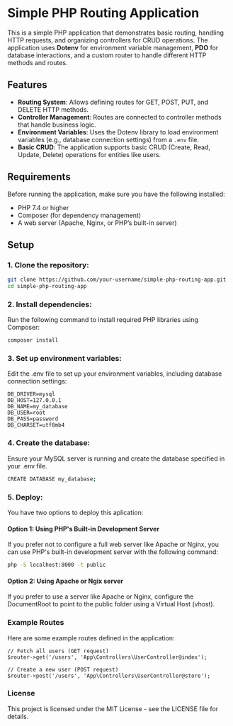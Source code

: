 # Simple PHP Routing Application

This is a simple PHP application that demonstrates basic routing, handling HTTP requests, and organizing controllers for CRUD operations. The application uses **Dotenv** for environment variable management, **PDO** for database interactions, and a custom router to handle different HTTP methods and routes.

## Features

- **Routing System**: Allows defining routes for GET, POST, PUT, and DELETE HTTP methods.
- **Controller Management**: Routes are connected to controller methods that handle business logic.
- **Environment Variables**: Uses the Dotenv library to load environment variables (e.g., database connection settings) from a `.env` file.
- **Basic CRUD**: The application supports basic CRUD (Create, Read, Update, Delete) operations for entities like users.

## Requirements

Before running the application, make sure you have the following installed:

- PHP 7.4 or higher
- Composer (for dependency management)
- A web server (Apache, Nginx, or PHP’s built-in server)

## Setup

### 1. Clone the repository:

```bash
git clone https://github.com/your-username/simple-php-routing-app.git
cd simple-php-routing-app
````

### 2. Install dependencies:

Run the following command to install required PHP libraries using Composer:

```bash
composer install
````

### 3. Set up environment variables:

Edit the .env file to set up your environment variables, including database connection settings:

````
DB_DRIVER=mysql
DB_HOST=127.0.0.1
DB_NAME=my_database
DB_USER=root
DB_PASS=password
DB_CHARSET=utf8mb4
````

### 4. Create the database:

Ensure your MySQL server is running and create the database specified in your .env file.

```bash
CREATE DATABASE my_database;
````

### 5. Deploy:

You have two options to deploy this aplication:

#### Option 1: Using PHP's Built-in Development Server

If you prefer not to configure a full web server like Apache or Nginx, you can use PHP's built-in development server with the following command:

```bash
php -S localhost:8000 -t public
```

#### Option 2: Using Apache or Ngix server

If you prefer to use a server like Apache or Nginx, configure the DocumentRoot to point to the public folder using a Virtual Host (vhost).

### Example Routes

Here are some example routes defined in the application:

```
// Fetch all users (GET request)
$router->get('/users', 'App\Controllers\UserController@index');

// Create a new user (POST request)
$router->post('/users', 'App\Controllers\UserController@store');
```

### License

This project is licensed under the MIT License - see the LICENSE file for details.

